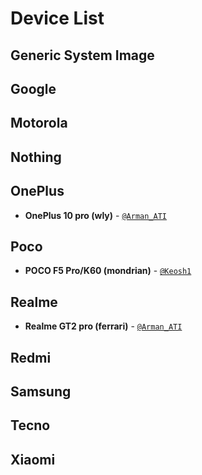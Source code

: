 # Device List

## Generic System Image

## Google

## Motorola

## Nothing

## OnePlus
- **OnePlus 10 pro (wly)** - [`@Arman_ATI`](https://t.me/Arman_ATI)

## Poco
- **POCO F5 Pro/K60 (mondrian)** - [`@Keosh1`](https://t.me/Keosh1)

## Realme
- **Realme GT2 pro (ferrari)** - [`@Arman_ATI`](https://t.me/Arman_ATI)

## Redmi

## Samsung

## Tecno

## Xiaomi
